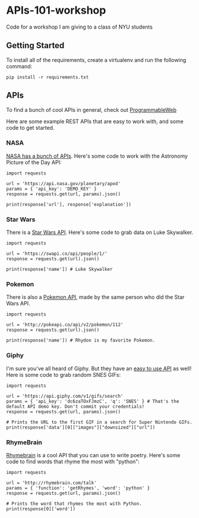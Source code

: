 # APIs-101-workshop
Code for a workshop I am giving to a class of NYU students

## Getting Started

To install all of the requirements, create a virtualenv and run the following command:

```
pip install -r requirements.txt
```

## APIs

To find a bunch of cool APIs in general, check out [ProgrammableWeb](https://www.programmableweb.com/)

Here are some example REST APIs that are easy to work with, and some code to get started.

### NASA

[NASA has a bunch of APIs](https://api.nasa.gov/api.html). Here's some code to work with the Astronomy Picture of the Day API:

```
import requests

url = 'https://api.nasa.gov/planetary/apod'
params = { 'api_key': 'DEMO_KEY' }
response = requests.get(url, params).json()

print(response['url'], response['explanation'])
```

### Star Wars

There is a [Star Wars API](https://swapi.co/documentation). Here's some code to grab data on Luke Skywalker.

```
import requests

url = 'https://swapi.co/api/people/1/'
response = requests.get(url).json()

print(response['name']) # Luke Skywalker
```

### Pokemon

There is also a [Pokemon API](https://pokeapi.co/), made by the same person who did the Star Wars API.

```
import requests

url = 'http://pokeapi.co/api/v2/pokemon/112'
response = requests.get(url).json()

print(response['name']) # Rhydon is my favorite Pokemon.
```

### Giphy

I'm sure you've all heard of Giphy. But they have an [easy to use API](https://developers.giphy.com/docs/) as well! Here is some code to grab random SNES GIFs:

```
import requests

url = 'https://api.giphy.com/v1/gifs/search'
params = { 'api_key': 'dc6zaTOxFJmzC', 'q': 'SNES' } # That's the default API demo key. Don't commit your credentials!
response = requests.get(url, params).json()

# Prints the URL to the first GIF in a search for Super Nintendo GIFs.
print(response['data'][0]["images"]["downsized"]["url"])
```

### RhymeBrain

[Rhymebrain](http://rhymebrain.com/api.html) is a cool API that you can use to write poetry. Here's some code to find words that rhyme the most with "python":

```
import requests

url = 'http://rhymebrain.com/talk'
params = { 'function': 'getRhymes', 'word': 'python' }
response = requests.get(url, params).json()

# Prints the word that rhymes the most with Python.
print(response[0]['word'])
```
